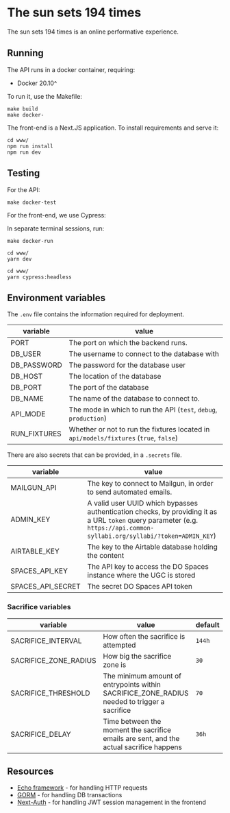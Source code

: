 # The sun sets 194 times

The sun sets 194 times is an online performative experience.

## Running

The API runs in a docker container, requiring:

- Docker 20.10^

To run it, use the Makefile:

```
make build
make docker-
```

The front-end is a Next.JS application. To install requirements and serve it:

```
cd www/
npm run install
npm run dev
```

## Testing

For the API:

```
make docker-test
```

For the front-end, we use Cypress:

In separate terminal sessions, run:

```
make docker-run
```
```
cd www/
yarn dev
```
```
cd www/
yarn cypress:headless
```

## Environment variables

The `.env` file contains the information required for deployment.


| variable | value |
|----------|-------|
| PORT | The port on which the backend runs. |
| DB_USER | The username to connect to the database with |
| DB_PASSWORD | The password for the database user |
| DB_HOST | The location of the database |
| DB_PORT | The port of the database |
| DB_NAME | The name of the database to connect to. |
| API_MODE | The mode in which to run the API (`test`, `debug`, `production`)
| RUN_FIXTURES | Whether or not to run the fixtures located in `api/models/fixtures` (`true`, `false`) |

There are also secrets that can be provided, in a `.secrets` file.

| variable | value |
|----------|-------|
| MAILGUN_API | The key to connect to Mailgun, in order to send automated emails. |
| ADMIN_KEY | A valid user UUID which bypasses authentication checks, by providing it as a URL `token` query parameter (e.g. `https://api.common-syllabi.org/syllabi/?token=ADMIN_KEY`) |
| AIRTABLE_KEY | The key to the Airtable database holding the content |
| SPACES_API_KEY | The API key to access the DO Spaces instance where the UGC is stored |
| SPACES_API_SECRET | The secret DO Spaces API token |


### Sacrifice variables

| variable | value | default |
|----------|-------|---------|
| SACRIFICE_INTERVAL | How often the sacrifice is attempted | `144h` |
| SACRIFICE_ZONE_RADIUS | How big the sacrifice zone is | `30` |
| SACRIFICE_THRESHOLD | The minimum amount of entrypoints within SACRIFICE_ZONE_RADIUS needed to trigger a sacrifice | `70` |
| SACRIFICE_DELAY | Time between the moment the sacrifice emails are sent, and the actual sacrifice happens | `36h` |


## Resources

- [Echo framework](https://echo.labstack.com/) - for handling HTTP requests
- [GORM](https://gorm.io/) - for handling DB transactions
- [Next-Auth](https://next-auth.js.org/) - for handling JWT session management in the frontend
